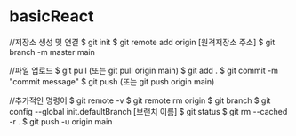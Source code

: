 # basicReact

//저장소 생성 및 연결
$ git init
$ git remote add origin [원격저장소 주소]
$ git branch -m master main

//파일 업로드
$ git pull (또는 git pull origin main)
$ git add .
$ git commit -m "commit message"
$ git push (또는 git push origin main)

//추가적인 명령어
$ git remote -v
$ git remote rm origin
$ git branch
$ git config --global init.defaultBranch [브랜치 이름]
$ git status
$ git rm --cached -r .
$ git push -u origin main
